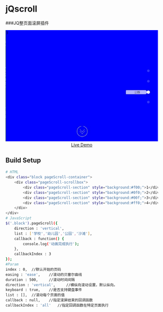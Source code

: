 # jQscroll
###JQ整页面滚屏插件

<p align="center">
  <a href="https://cwsjoker.github.io/mystatic/jQscroll/index.html" target="_blank">
    <img src="./jQscroll/images/demo.jpg" width="700px">
    <br>
    Live Demo
  </a>
</p>

## Build Setup

``` bash
# HTML
<div class="block pageScroll-container">
	<div class="pageScroll-scrollbox">
		<div class="pageScroll-section" style="background:#f00;">1</div>
		<div class="pageScroll-section" style="background:#0f0;">2</div>
		<div class="pageScroll-section" style="background:#00f;">3</div>
		<div class="pageScroll-section" style="background:#ff0;">4</div>
	</div>
</div>
# JavaScript
$('.block').pageScroll({
	direction : 'vertical',
	list : ['学校','幼儿园','公园','沙滩'],
	callback : function() {
		console.log('动画完成执行');
	},
	callbackIndex : 3
});
#Param
index : 0,	//默认开始的页码
easing : 'ease',	//滚动的贝塞尔曲线
duration : 500,		//滚动时间间隔
direction : 'vertical',		//横纵向滚动设置，默认纵向。
keyboard : true,	//是否支持键盘事件
list : [],	//滚动每个页面的值
callback : null,	//指定滚屏结束的回调函数
callbackIndex : 'all'	//指定回调函数在特定页面执行
```